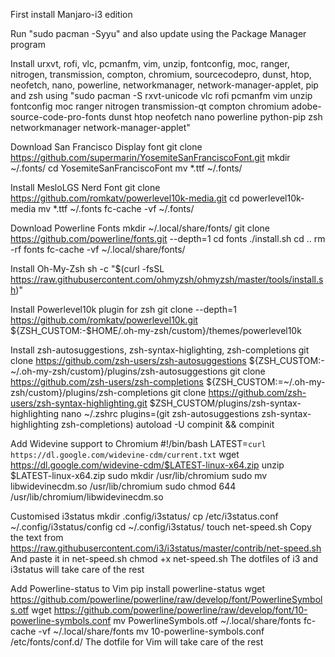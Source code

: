 First install Manjaro-i3 edition

Run "sudo pacman -Syyu" and also update using the Package Manager program

Install urxvt, rofi, vlc, pcmanfm, vim, unzip, fontconfig, moc, ranger,
nitrogen, transmission, compton, chromium, sourcecodepro, dunst, htop,
neofetch, nano, powerline, networkmanager, network-manager-applet, pip and zsh using
"sudo pacman -S rxvt-unicode vlc rofi pcmanfm vim unzip fontconfig moc ranger nitrogen transmission-qt compton chromium adobe-source-code-pro-fonts dunst htop neofetch nano powerline python-pip zsh networkmanager network-manager-applet"

Download San Francisco Display font
git clone https://github.com/supermarin/YosemiteSanFranciscoFont.git
mkdir ~/.fonts/
cd YosemiteSanFranciscoFont
mv *.ttf ~/.fonts/

Install MesloLGS Nerd Font
git clone https://github.com/romkatv/powerlevel10k-media.git
cd powerlevel10k-media
mv *.ttf ~/.fonts
fc-cache -vf ~/.fonts/

Download Powerline Fonts
mkdir ~/.local/share/fonts/
git clone https://github.com/powerline/fonts.git --depth=1
cd fonts
./install.sh
cd ..
rm -rf fonts
fc-cache -vf ~/.local/share/fonts/

Install Oh-My-Zsh
sh -c "$(curl -fsSL https://raw.githubusercontent.com/ohmyzsh/ohmyzsh/master/tools/install.sh)"

Install Powerlevel10k plugin for zsh
git clone --depth=1 https://github.com/romkatv/powerlevel10k.git ${ZSH_CUSTOM:-$HOME/.oh-my-zsh/custom}/themes/powerlevel10k

Install zsh-autosuggestions, zsh-syntax-higlighting, zsh-completions
git clone https://github.com/zsh-users/zsh-autosuggestions ${ZSH_CUSTOM:-~/.oh-my-zsh/custom}/plugins/zsh-autosuggestions
git clone https://github.com/zsh-users/zsh-completions ${ZSH_CUSTOM:=~/.oh-my-zsh/custom}/plugins/zsh-completions
git clone https://github.com/zsh-users/zsh-syntax-highlighting.git $ZSH_CUSTOM/plugins/zsh-syntax-highlighting
nano ~/.zshrc
plugins=(git zsh-autosuggestions zsh-syntax-highlighting zsh-completions)
autoload -U compinit && compinit

Add Widevine support to Chromium
#!/bin/bash
LATEST=`curl https://dl.google.com/widevine-cdm/current.txt`
wget https://dl.google.com/widevine-cdm/$LATEST-linux-x64.zip
unzip $LATEST-linux-x64.zip
sudo mkdir /usr/lib/chromium
sudo mv libwidevinecdm.so /usr/lib/chromium
sudo chmod 644 /usr/lib/chromium/libwidevinecdm.so

Customised i3status
mkdir .config/i3status/
cp /etc/i3status.conf ~/.config/i3status/config
cd ~/.config/i3status/
touch net-speed.sh
Copy the text from https://raw.githubusercontent.com/i3/i3status/master/contrib/net-speed.sh
And paste it in net-speed.sh
chmod +x net-speed.sh
The dotfiles of i3 and i3status will take care of the rest

Add Powerline-status to Vim
pip install powerline-status
wget https://github.com/powerline/powerline/raw/develop/font/PowerlineSymbols.otf
wget https://github.com/powerline/powerline/raw/develop/font/10-powerline-symbols.conf
mv PowerlineSymbols.otf ~/.local/share/fonts
fc-cache -vf ~/.local/share/fonts
mv 10-powerline-symbols.conf /etc/fonts/conf.d/
The dotfile for Vim will take care of the rest


